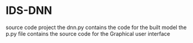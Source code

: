 # IDS-DNN
source code project
the  dnn.py contains the code for the built model
the p.py file contains the source code for the Graphical user interface
